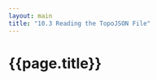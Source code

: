 ```yaml
---
layout: main
title: "10.3 Reading the TopoJSON File"
---
```


{{page.title}}
==============

<div>
    <pre id="json"></pre>
</div>

<script type="text/javascript">

    var url = '{{site.baseurl}}/chapter10/data/countries.topojson';

    d3.json(url, function(error, geodata) {

        // Handles errors getting and parsing the data
        if (error) { return error; }

        // Dumps the content of the TopoJSON file in the pre element
        d3.select('pre#json').html(JSON.stringify(geodata, null, 4));
    });
</script>